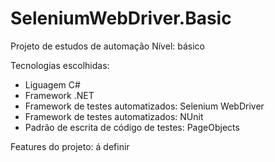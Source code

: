 # SeleniumWebDriver.Basic

Projeto de estudos de automação 
Nível: básico

Tecnologias escolhidas:
- Liguagem C#
- Framework .NET
- Framework de testes automatizados: Selenium WebDriver
- Framework de testes automatizados: NUnit
- Padrão de escrita de código de testes: PageObjects

Features do projeto: á definir
